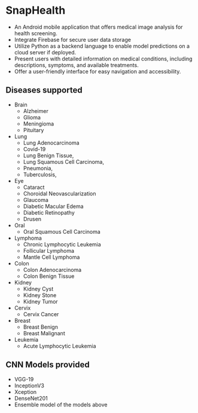 # SnapHealth

- An Android mobile application that offers medical image analysis for health screening.
- Integrate Firebase for secure user data storage
- Utilize Python as a backend language to enable model predictions on a cloud server if deployed.
- Present users with detailed information on medical conditions, including descriptions, symptoms, and available treatments.
- Offer a user-friendly interface for easy navigation and accessibility.

## Diseases supported
- Brain
  - Alzheimer
  - Glioma
  - Meningioma
  - Pituitary
- Lung
  - Lung Adenocarcinoma
  - Covid-19
  - Lung Benign Tissue,
  - Lung Squamous Cell Carcinoma,
  - Pneumonia,
  - Tuberculosis,
- Eye
  - Cataract
  - Choroidal Neovascularization
  - Glaucoma
  - Diabetic Macular Edema
  - Diabetic Retinopathy
  - Drusen
- Oral
  - Oral Squamous Cell Carcinoma
- Lymphoma
  - Chronic Lymphocytic Leukemia
  - Follicular Lymphoma
  - Mantle Cell Lymphoma
- Colon
  - Colon Adenocarcinoma
  - Colon Benign Tissue
- Kidney
  - Kidney Cyst
  - Kidney Stone
  - Kidney Tumor
- Cervix
  - Cervix Cancer
- Breast
  - Breast Benign
  - Breast Malignant
- Leukemia
  - Acute Lymphocytic Leukemia
## CNN Models provided
- VGG-19
- InceptionV3
- Xception
- DenseNet201
- Ensemble model of the models above
